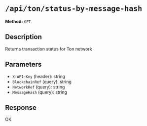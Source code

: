 # `/api/ton/status-by-message-hash`

**Method:** `GET`  

## Description
Returns transaction status for Ton network



## Parameters
- `X-API-Key` (header): string
- `BlockchainRef` (query): string
- `NetworkRef` (query): string
- `MessageHash` (query): string

## Response
OK
